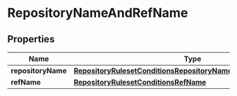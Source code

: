 
# RepositoryNameAndRefName

## Properties
Name | Type | Description | Notes
------------ | ------------- | ------------- | -------------
**repositoryName** | [**RepositoryRulesetConditionsRepositoryNameTargetRepositoryName**](RepositoryRulesetConditionsRepositoryNameTargetRepositoryName.md) |  | 
**refName** | [**RepositoryRulesetConditionsRefName**](RepositoryRulesetConditionsRefName.md) |  |  [optional]



